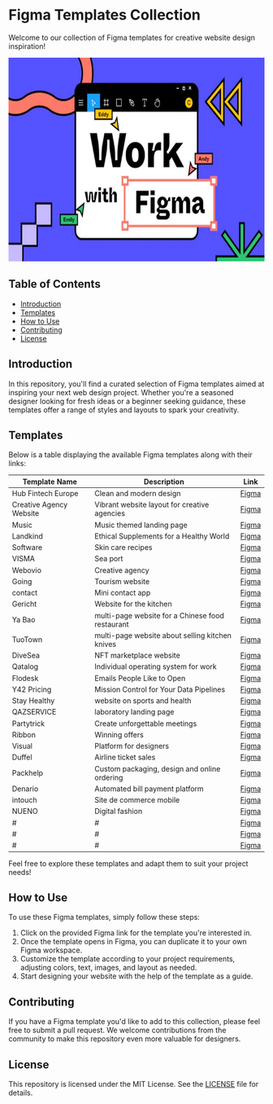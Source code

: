 # Figma Templates Collection

Welcome to our collection of Figma templates for creative website design inspiration!

<p align="center">
  <img src="https://github.com/Imadnajam/Figma-Templates-/blob/main/hero.jpeg" alt="Logo" width="1000" height="400">
</p>

## Table of Contents
- [Introduction](#introduction)
- [Templates](#templates)
- [How to Use](#how-to-use)
- [Contributing](#contributing)
- [License](#license)

## Introduction

In this repository, you'll find a curated selection of Figma templates aimed at inspiring your next web design project. Whether you're a seasoned designer looking for fresh ideas or a beginner seeking guidance, these templates offer a range of styles and layouts to spark your creativity.

## Templates

Below is a table displaying the available Figma templates along with their links:

| Template Name            | Description                               | Link                                        |
|--------------------------|-------------------------------------------|---------------------------------------------|
| Hub Fintech Europe| Clean and modern  design         | [Figma](https://www.figma.com/file/Ps1VrCisBeHd5sAEjrD1Wm/Untitled?type=design&mode=design)|
| Creative Agency Website  | Vibrant website layout for creative agencies | [Figma](https://www.figma.com/file/BQegpE5smpBbTATjsbxAOE/Untitled?type=design&mode=design)|
| Music| Music themed landing page | [Figma](https://www.figma.com/file/HbQE7KDbfSfqOEowcKz5O1/Untitled?type=design&mode=design)|
| Landkind| Ethical Supplements for a Healthy World | [Figma](https://www.figma.com/file/NjYWgO6p3w4cziBloi65su/Untitled?type=design&node-id=0-1&mode=design)|
| Software| Skin care recipes | [Figma](https://www.figma.com/file/VsN4YjXdyWKxixFzs08jXb/Untitled?type=design&node-id=0-1&mode=design)|
| VISMA| Sea port | [Figma](https://www.figma.com/file/RI1sHoQ1o1EYX7i8ZkM8O8/Templates-%2329.-More-on-d-e-n.info-(Copy)?type=design&node-id=0-1&mode=design)|
| Webovio|Creative agency| [Figma](https://www.figma.com/file/OxfKGYsr2wkXS9NYG1fyFu/Webovio-(Copy)?type=design&mode=design)|
| Going| Tourism website | [Figma](https://www.figma.com/file/g6IwhKlEkNbuJIeUkbRP7t/Untitled?type=design&node-id=0-1&mode=design)|
| contact| Mini contact app | [Figma](https://www.figma.com/file/L6yB27lYbyAomXkd9JrXTE/mini-contact-app?type=design&node-id=0-1&mode=design&t=Bbdv0hf5nB9g5Uzg-0)|
| Gericht| ​Website for the kitchen| [Figma](https://www.figma.com/file/z6q9MeB8uDn18E3anGgISU/Gericht?node-id=509%3A18)|
| Ya Bao| multi-page website for a Chinese food restaurant | [Figma](https://www.figma.com/file/dJUNZadm19rv8ehGrIR0PD/Ya-Bao?node-id=910%3A0&t=f77MVhl1cT4zzXIn-0)|
| TuoTown| multi-page website about selling kitchen knives | [Figma](https://www.figma.com/file/SkZ2gpeDGCm44rzyyAtO4T/TuoTown?node-id=0%3A1)|
| DiveSea| NFT marketplace website | [Figma](https://figma.com/file/LZGy0Wp1cngiLMqozMjimw/DiveSea?type=design&node-id=0-1&mode=design)|
| Qatalog| Individual operating system for work | [Figma](https://www.figma.com/file/Xe85Ez9CuLBSJjUiWpXbOC/Untitled?node-id=0%3A1&t=dOeParbMye4IG5lN-1)|
| Flodesk| Emails People Like to Open | [Figma](https://www.figma.com/file/V9IDUVLru3fESGoHiDaWIj/Untitled?node-id=0%3A1&t=dOeParbMye4IG5lN-1)|
| Y42 Pricing| Mission Control for Your Data Pipelines | [Figma](https://www.figma.com/file/YPZEU9AlxGHVuqO8nRslEh/Untitled?node-id=0%3A1&t=dOeParbMye4IG5lN-1)|
|Stay Healthy | website on sports and health | [Figma](https://www.figma.com/file/p4P429IBSTBooqhVPUalob/Stay-Healthy)|
| QAZSERVICE| laboratory landing page| [Figma](https://www.figma.com/file/DzymlPvsgFZUi1svj9r4Sw/QAZSERVICE-I-Group-(Copy)?node-id=201%3A4144)|
| Partytrick| Create unforgettable meetings | [Figma](https://www.figma.com/file/9cQhf5I5HaWwhMXM0yKXZd/Untitled?node-id=1%3A717&t=gcdqpUnLDvEApIN3-1)|
| Ribbon| Winning offers | [Figma](https://www.figma.com/file/9YtQWLdjWAYzefwe2b3ddk/Untitled?node-id=0%3A1&t=LSiQDQADIC6c5cvm-1)|
| Visual| Platform for designers | [Figma](https://www.figma.com/file/STw0jYVgfo7zgnWQXAmS0G/Untitled?node-id=0%3A1&t=FARlSqKZdbPHm2O0-1)|
| Duffel| Airline ticket sales | [Figma](https://www.figma.com/file/GJ7zMtbI610vbvWCP0aTuW/Untitled?node-id=0%3A1&t=FARlSqKZdbPHm2O0-a)|
| Packhelp| Custom packaging, design and online ordering | [Figma](https://www.figma.com/file/katnBYTboreyzYheD2cLf9/Untitled?node-id=0%3A1&t=gcdqpUnLDvEApIN3-1)|
|Denario| Automated bill payment platform | [Figma](https://www.figma.com/file/o2WgUWCblNBvWiHkIQC7Rd/Untitled?node-id=0%3A1&t=gcdqpUnLDvEApIN3-1)|
|intouch| Site de commerce mobile | [Figma](https://www.figma.com/file/lJwh1d0uiXlx31YztrLYov/Untitled?node-id=0%3A1&t=gcdqpUnLDvEApIN3-1)|
| NUENO| Digital fashion | [Figma](https://www.figma.com/file/kXNiS5Ae5P3mfa7KmvpELi/Untitled?node-id=0%3A1&t=bEbgOdoa9XeIXljD-1)|
| #| # | [Figma](#)|
| #| # | [Figma](#)|
| #| # | [Figma](#)|



Feel free to explore these templates and adapt them to suit your project needs!

## How to Use

To use these Figma templates, simply follow these steps:

1. Click on the provided Figma link for the template you're interested in.
2. Once the template opens in Figma, you can duplicate it to your own Figma workspace.
3. Customize the template according to your project requirements, adjusting colors, text, images, and layout as needed.
4. Start designing your website with the help of the template as a guide.

## Contributing

If you have a Figma template you'd like to add to this collection, please feel free to submit a pull request. We welcome contributions from the community to make this repository even more valuable for designers.

## License

This repository is licensed under the MIT License. See the [LICENSE](LICENSE) file for details.
